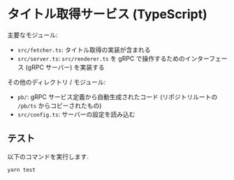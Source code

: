 # タイトル取得サービス (TypeScript)

主要なモジュール:

- `src/fetcher.ts`: タイトル取得の実装が含まれる
- `src/server.ts`: `src/renderer.ts` を gRPC で操作するためのインターフェース (gRPC サーバー) を実装する

その他のディレクトリ / モジュール:

- `pb/`: gRPC サービス定義から自動生成されたコード (リポジトリルートの `/pb/ts` からコピーされたもの)
- `src/config.ts`: サーバーの設定を読み込む

## テスト
以下のコマンドを実行します.

``` shell
yarn test
```
